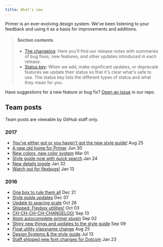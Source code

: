 ```yaml
---
title: Whatʼs new
---
```


<p classs="f3-light">Primer is an ever-evolving design system. We’ve been listening to your feedback and using it as a basis for improvements and additions.</p>

> #### Section contents
> * [The changelog](/css/whats-new/changelog): Here you’ll find our release notes with summaries of bug fixes, new features, and other updates introduced in each release.
> * [Status key](/css/whats-new/status-key): When we add, make significant updates, or deprecate features we update their status so that it's clear what's safe to use. The status key lists the different types of status and what they mean for you.

Have suggestions for a new feature or bug fix? [Open an issue](https://github.com/primer/primer/issues/new) in our repo.

## Team posts

Team posts are viewable by GitHub staff only.

<h3>2017</h3>
<ul class="list-style-none pl-0 mb-6">
  <li>
    <a href="https://team.githubapp.com/posts/30041">You've either got or you haven't got the new style guide!</a>
    <span class="text-gray text-small">Aug 25</span>
  </li>
  <li>
    <a href="https://team.githubapp.com/posts/29851">A new old home for Primer</a>
    <span class="text-gray text-small">Jun 30</span>
  </li>
  <li>
    <a href="https://team.githubapp.com/posts/29503">New colors, new color system</a>
    <span class="text-gray text-small">Mar 01</span>
  </li>
  <li>
    <a href="https://team.githubapp.com/posts/29387">Style guide now with quick search</a>
    <span class="text-gray text-small">Jan 24</span>
  </li>
  <li>
    <a href="https://team.githubapp.com/posts/29379">New details toggle</a>
     <span class="text-gray text-small">Jan 32</span>
  </li>
  <li>
    <a href="https://team.githubapp.com/posts/29365">Watch out for flexbugs!</a>
     <span class="text-gray text-small">Jan 13</span>
  </li>
</ul>

<h3>2016</h3>
<ul class="list-style-none pl-0 mb-6">
  <li>
    <a href="https://team.githubapp.com/posts/29325">One box to rule them all</a>
     <span class="text-gray text-small">Dec 21</span>
  </li>
  <li>
    <a href="https://team.githubapp.com/posts/29281">Style guide updates</a>
     <span class="text-gray text-small">Dec 07</span>

  </li>
  <li>
    <a href="https://team.githubapp.com/posts/29119">Update to spacing scale</a>
     <span class="text-gray text-small">Oct 26</span>

  </li>
  <li>
    <a href="https://team.githubapp.com/posts/29053">Shipped: Flexbox utilities!</a>
     <span class="text-gray text-small">Oct 03</span>
  </li>
  <li>
    <a href="https://team.githubapp.com/posts/28994">CH-CH-CH-CH-CHANGELOG!</a>
     <span class="text-gray text-small">Sep 13</span>
  </li>
  <li>
    <a href="https://team.githubapp.com/posts/28954">Atom autocomplete-primer plugin</a>
     <span class="text-gray text-small">Sep 02</span>
  </li>
  <li>
    <a href="https://team.githubapp.com/posts/28982">Shiny new things and updates to the style guide</a>
     <span class="text-gray text-small">Sep 09</span>

  </li>
  <li>
    <a href="https://team.githubapp.com/posts/28912">Float utility classname change</a>
     <span class="text-gray text-small">Aug 25</span>

  </li>
  <li>
    <a href="https://team.githubapp.com/posts/28722">Design Systems & the style guide</a>
     <span class="text-gray text-small">Jul 13</span>

  </li>
  <li>
    <a href="https://team.githubapp.com/posts/28645">Staff shipped new font changes for Dotcom</a>
     <span class="text-gray text-small">Jan 23</span>

  </li>
</ul>
